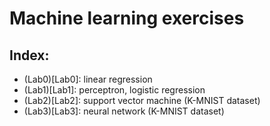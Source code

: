# Machine learning exercises

## Index:
- (Lab0)[Lab0]: linear regression
- (Lab1)[Lab1]: perceptron, logistic regression
- (Lab2)[Lab2]: support vector machine (K-MNIST dataset)
- (Lab3)[Lab3]: neural network (K-MNIST dataset)
